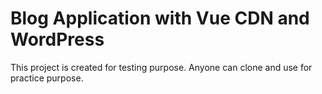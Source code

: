 # Blog Application with Vue CDN and WordPress

This project is created for testing purpose. Anyone can clone and use for practice purpose.
